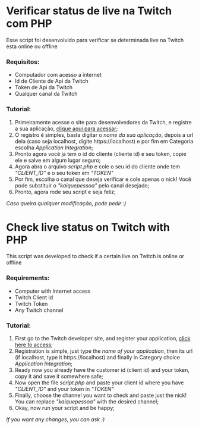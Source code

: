 # Verificar status de live na Twitch com PHP

Esse script foi desenvolvido para verificar se determinada live na Twitch esta online ou offline

### Requisitos:
    
- Computador com acesso a internet
- Id de Cliente de Api da Twitch
- Token de Api da Twitch
- Qualquer canal da Twitch

### Tutorial:
    
1. Primeiramente acesse o site para desenvolvedores da Twitch, e registre a sua aplicação, [clique aqui para acessar](https://dev.twitch.tv/console/apps);
2. O registro é simples, basta digitar o *nome da sua aplicação*, depois a url dela (caso seja localhost, digite https://localhost) e por fim em Categoria escolha *Application Integration*;
3. Pronto agora você ja tem o id do cliente (cliente id) e seu token, copie ele e salve em algum lugar seguro;
4. Agora abra o arquivo *script.php* e cole o seu id do cliente onde tem *"CLIENT_ID"* e o seu token em *"TOKEN"*
5. Por fim, escolha o canal que deseja verificar e cole apenas o nick! Você pode substituir o *"kaiquepessoa"* pelo canal desejado;
6. Pronto, agora rode seu script e seja feliz; 

*Caso queira qualquer modificação, pode pedir :)*


# Check live status on Twitch with PHP

This script was developed to check if a certain live on Twitch is online or offline

### Requirements:

- Computer with Internet access
- Twitch Client Id
- Twitch Token
- Any Twitch channel

### Tutorial:

1. First go to the Twitch developer site, and register your application, [click here to access](https://dev.twitch.tv/console/apps);
2. Registration is simple, just type the *name of your application*, then its url (if localhost, type it https://localhost) and finally in Category choice *Application Integration*;
3. Ready now you already have the customer id (client id) and your token, copy it and save it somewhere safe;
4. Now open the file *script.php* and paste your client id where you have *"CLIENT_ID"* and your token in *"TOKEN"*
5. Finally, choose the channel you want to check and paste just the nick! You can replace *"kaiquepessoa"* with the desired channel;
6. Okay, now run your script and be happy;

*If you want any changes, you can ask :)*